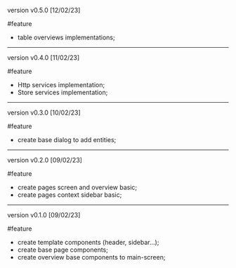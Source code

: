 version v0.5.0 [12/02/23]

#feature

- table overviews implementations;

---

version v0.4.0 [11/02/23]

#feature

- Http services implementation;
- Store services implementation;

---

version v0.3.0 [10/02/23]

#feature

- create base dialog to add entities;

---

version v0.2.0 [09/02/23]

#feature

- create pages screen and overview basic;
- create pages context sidebar basic;

---

version v0.1.0 [09/02/23]

#feature

- create template components (header, sidebar...);
- create base page components;
- create overview base components to main-screen;
